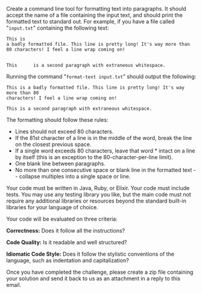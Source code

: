 Create a command line tool for formatting text into paragraphs. It should accept the name of a file containing the input text, and should print the formatted text to standard out. For example, if you have a file called "`input.txt`" containing the following text:

```
This is
a badly formatted file. This line is pretty long! It's way more than 80 characters! I feel a line wrap coming on!


This      is a second paragraph with extraneous whitespace.
```

Running the command "`format-text input.txt`" should output the following:

```
This is a badly formatted file. This line is pretty long! It's way more than 80
characters! I feel a line wrap coming on!

This is a second paragraph with extraneous whitespace.
```

The formatting should follow these rules:

* Lines should not exceed 80 characters.
* If the 81st character of a line is in the middle of the word, break the line on the closest previous space.
* If a single word exceeds 80 characters, leave that word * intact on a line by itself (this is an exception to the 80-character-per-line limit).
* One blank line between paragraphs.
* No more than one consecutive space or blank line in the formatted text -- collapse multiples into a single space or line.

Your code must be written in Java, Ruby, or Elixir. Your code must include tests. You may use any testing library you like, but the main code must not require any additional libraries or resources beyond the standard built-in libraries for your language of choice.

Your code will be evaluated on three criteria:

**Correctness:** Does it follow all the instructions?

**Code Quality:** Is it readable and well structured?

**Idiomatic Code Style:** Does it follow the stylistic conventions of the language, such as indentation and capitalization?

Once you have completed the challenge, please create a zip file containing your solution and send it back to us as an attachment in a reply to this email.
